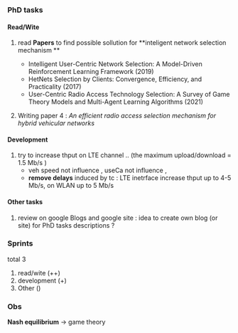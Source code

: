 
### PhD tasks 

#### Read/Wite
1. read **Papers** to find possible sollution for **inteligent network selection mechanism **
	* Intelligent User-Centric Network Selection: A Model-Driven Reinforcement Learning Framework (2019)
	* HetNets Selection by Clients: Convergence, Efficiency, and Practicality (2017) 
	* User-Centric Radio Access Technology Selection: A Survey of Game Theory Models and Multi-Agent Learning Algorithms (2021)

2. Writing paper 4 : _An efficient radio access selection mechanism for hybrid vehicular networks_  

#### Development

1. try to increase thput on LTE channel .. (the maximum upload/download = 1.5 Mb/s )
	* veh speed not influence , useCa not influence , 
	* **remove delays** induced by tc :  LTE inetrface increase thput up to 4-5 Mb/s, on WLAN up to 5 Mb/s 	


#### Other tasks 
1. review on google Blogs and google site : idea to create own blog (or site) for PhD tasks descriptions ? 


### Sprints

total 3 

1. read/wite    (++)  
2. development  (+)
3. Other	() 


### Obs

**Nash equilibrium** -> game theory  




